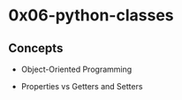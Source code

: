 # 0x06-python-classes

## Concepts

- Object-Oriented Programming

- Properties vs Getters and Setters
